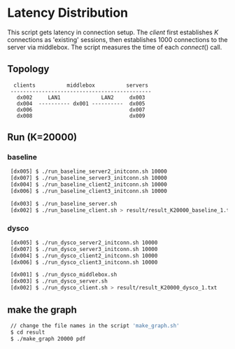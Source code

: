 # Latency Distribution

This script gets latency in connection setup. The $client$ first
establishes $K$ connections as 'existing' sessions, then establishes
1000 connections to the server via middlebox. The script measures the
time of each $connect()$ call.


## Topology

```
  clients          middlebox          servers
 ---------------------------------------------
   dx002     LAN1             LAN2     dx003
   dx004  ---------- dx001 ----------  dx005
   dx006                               dx007
   dx008                               dx009
```

## Run (K=20000)

### baseline

```sh
 [dx005] $ ./run_baseline_server2_initconn.sh 10000
 [dx007] $ ./run_baseline_server3_initconn.sh 10000
 [dx004] $ ./run_baseline_client2_initconn.sh 10000
 [dx006] $ ./run_baseline_client3_initconn.sh 10000 

 [dx003] $ ./run_baseline_server.sh
 [dx002] $ ./run_baseline_client.sh > result/result_K20000_baseline_1.txt
```

### dysco

```sh
 [dx005] $ ./run_dysco_server2_initconn.sh 10000
 [dx007] $ ./run_dysco_server3_initconn.sh 10000
 [dx004] $ ./run_dysco_client2_initconn.sh 10000
 [dx006] $ ./run_dysco_client3_initconn.sh 10000 

 [dx001] $ ./run_dysco_middlebox.sh
 [dx003] $ ./run_dysco_server.sh
 [dx002] $ ./run_dysco_client.sh > result/result_K20000_dysco_1.txt
```

## make the graph
```sh
 // change the file names in the script 'make_graph.sh'
 $ cd result
 $ ./make_graph 20000 pdf
```

